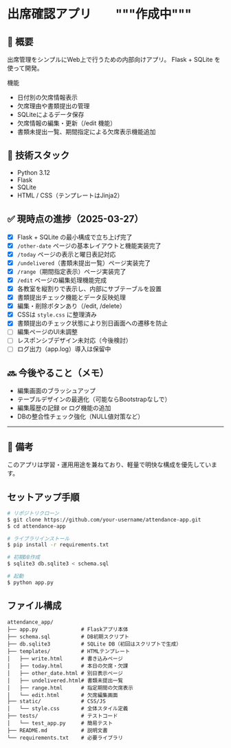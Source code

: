 # 出席確認アプリ　　"""作成中"""

## 🧩 概要
出席管理をシンプルにWeb上で行うための内部向けアプリ。
Flask + SQLite を使って開発。

機能

- 日付別の欠席情報表示
- 欠席理由や書類提出の管理
- SQLiteによるデータ保存
- 欠席情報の編集・更新（/edit 機能）
- 書類未提出一覧、期間指定による欠席表示機能追加

## 🔧 技術スタック

- Python 3.12
- Flask
- SQLite
- HTML / CSS（テンプレートはJinja2）

## ✅ 現時点の進捗（2025-03-27）

- [x] Flask + SQLite の最小構成で立ち上げ完了
- [x] `/other-date` ページの基本レイアウトと機能実装完了
- [x] `/today` ページの表示と曜日表記対応
- [x] `/undelivered`（書類未提出一覧）ページ実装完了
- [x] `/range`（期間指定表示）ページ実装完了
- [x] `/edit` ページの編集処理機能完成
- [x] 各教室を縦割りで表示し、内部にサブテーブルを設置
- [x] 書類提出チェック機能とデータ反映処理
- [x] 編集・削除ボタンあり（/edit, /delete）
- [x] CSSは `style.css` に整理済み
- [x] 書類提出のチェック状態により別日画面への遷移を防止
- [ ] 編集ページのUI未調整
- [ ] レスポンシブデザイン未対応（今後検討）
- [ ] ログ出力（app.log）導入は保留中

## 🔜 今後やること（メモ）

- 編集画面のブラッシュアップ
- テーブルデザインの最適化（可能ならBootstrapなしで）
- 編集履歴の記録 or ログ機能の追加
- DBの整合性チェック強化（NULL値対策など）

---

## 📝 備考

このアプリは学習・運用用途を兼ねており、軽量で明快な構成を優先しています。

## セットアップ手順

```bash
# リポジトリクローン
$ git clone https://github.com/your-username/attendance-app.git
$ cd attendance-app

# ライブラリインストール
$ pip install -r requirements.txt

# 初期DB作成
$ sqlite3 db.sqlite3 < schema.sql

# 起動
$ python app.py
```

## ファイル構成

```
attendance_app/
├── app.py              # Flaskアプリ本体
├── schema.sql          # DB初期スクリプト
├── db.sqlite3          # SQLite DB（初回はスクリプトで生成）
├── templates/          # HTMLテンプレート
│   ├── write.html      # 書き込みページ
│   ├── today.html      # 本日の欠席・欠課
│   ├── other_date.html # 別日表示ページ
│   ├── undelivered.html# 書類未提出一覧
│   ├── range.html      # 指定期間の欠席表示
│   └── edit.html       # 欠席編集画面
├── static/             # CSS/JS
│   └── style.css       # 全体スタイル定義
├── tests/              # テストコード
│   └── test_app.py     # 簡易テスト
├── README.md           # 説明文書
└── requirements.txt    # 必要ライブラリ
```
